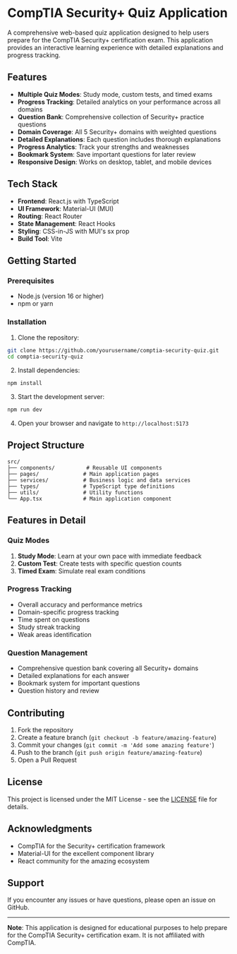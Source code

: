 # CompTIA Security+ Quiz Application

A comprehensive web-based quiz application designed to help users prepare for the CompTIA Security+ certification exam. This application provides an interactive learning experience with detailed explanations and progress tracking.

## Features

- **Multiple Quiz Modes**: Study mode, custom tests, and timed exams
- **Progress Tracking**: Detailed analytics on your performance across all domains
- **Question Bank**: Comprehensive collection of Security+ practice questions
- **Domain Coverage**: All 5 Security+ domains with weighted questions
- **Detailed Explanations**: Each question includes thorough explanations
- **Progress Analytics**: Track your strengths and weaknesses
- **Bookmark System**: Save important questions for later review
- **Responsive Design**: Works on desktop, tablet, and mobile devices

## Tech Stack

- **Frontend**: React.js with TypeScript
- **UI Framework**: Material-UI (MUI)
- **Routing**: React Router
- **State Management**: React Hooks
- **Styling**: CSS-in-JS with MUI's sx prop
- **Build Tool**: Vite

## Getting Started

### Prerequisites

- Node.js (version 16 or higher)
- npm or yarn

### Installation

1. Clone the repository:
```bash
git clone https://github.com/yourusername/comptia-security-quiz.git
cd comptia-security-quiz
```

2. Install dependencies:
```bash
npm install
```

3. Start the development server:
```bash
npm run dev
```

4. Open your browser and navigate to `http://localhost:5173`

## Project Structure

```
src/
├── components/          # Reusable UI components
├── pages/              # Main application pages
├── services/           # Business logic and data services
├── types/              # TypeScript type definitions
├── utils/              # Utility functions
└── App.tsx             # Main application component
```

## Features in Detail

### Quiz Modes

1. **Study Mode**: Learn at your own pace with immediate feedback
2. **Custom Test**: Create tests with specific question counts
3. **Timed Exam**: Simulate real exam conditions

### Progress Tracking

- Overall accuracy and performance metrics
- Domain-specific progress tracking
- Time spent on questions
- Study streak tracking
- Weak areas identification

### Question Management

- Comprehensive question bank covering all Security+ domains
- Detailed explanations for each answer
- Bookmark system for important questions
- Question history and review

## Contributing

1. Fork the repository
2. Create a feature branch (`git checkout -b feature/amazing-feature`)
3. Commit your changes (`git commit -m 'Add some amazing feature'`)
4. Push to the branch (`git push origin feature/amazing-feature`)
5. Open a Pull Request

## License

This project is licensed under the MIT License - see the [LICENSE](LICENSE) file for details.

## Acknowledgments

- CompTIA for the Security+ certification framework
- Material-UI for the excellent component library
- React community for the amazing ecosystem

## Support

If you encounter any issues or have questions, please open an issue on GitHub.

---

**Note**: This application is designed for educational purposes to help prepare for the CompTIA Security+ certification exam. It is not affiliated with CompTIA. 